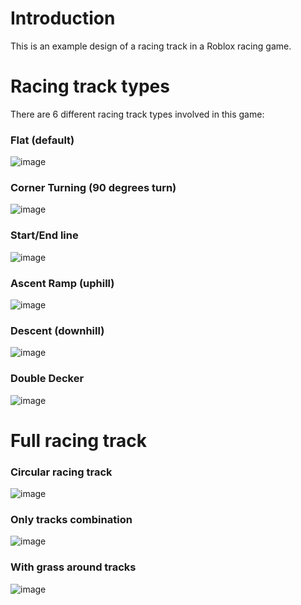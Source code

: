 # Introduction
This is an example design of a racing track in a Roblox racing game.

# Racing track types
There are 6 different racing track types involved in this game:
### Flat (default)<br>
![image](https://github.com/user-attachments/assets/554324cf-0fd6-447e-b1b0-b5f27d7ab2c0)

### Corner Turning (90 degrees turn)<br>
![image](https://github.com/user-attachments/assets/0c361ce4-4811-49ae-80eb-3fd1455cc40c)

### Start/End line<br>
![image](https://github.com/user-attachments/assets/f93bcba3-06a4-47c1-be55-5df089125cad)

### Ascent Ramp (uphill)<br>
![image](https://github.com/user-attachments/assets/73be7062-8d93-4cf2-97d6-0057378e4cfd)

### Descent (downhill)<br>
![image](https://github.com/user-attachments/assets/6a00493d-b6e2-444b-90a9-12a3eab8c55f)

### Double Decker<br>
![image](https://github.com/user-attachments/assets/404e182e-b4d3-48b4-afb9-1fc1a0f9fdd7)

# Full racing track
### Circular racing track<br>
![image](https://github.com/user-attachments/assets/278bea95-4602-47b7-a143-1377ac6cf200)

### Only tracks combination<br>
![image](https://github.com/user-attachments/assets/0fa35e7d-748c-4398-85fc-c4be9cceafb2)

### With grass around tracks<br>
![image](https://github.com/user-attachments/assets/b201477b-6f20-4791-937b-b5d3ebdc4997)


